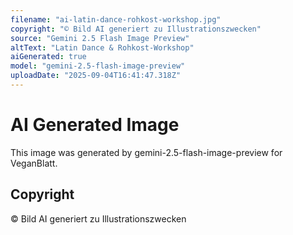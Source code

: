 ```yaml
---
filename: "ai-latin-dance-rohkost-workshop.jpg"
copyright: "© Bild AI generiert zu Illustrationszwecken"
source: "Gemini 2.5 Flash Image Preview"
altText: "Latin Dance & Rohkost-Workshop"
aiGenerated: true
model: "gemini-2.5-flash-image-preview"
uploadDate: "2025-09-04T16:41:47.318Z"
---
```


# AI Generated Image

This image was generated by gemini-2.5-flash-image-preview for VeganBlatt.

## Copyright
© Bild AI generiert zu Illustrationszwecken
